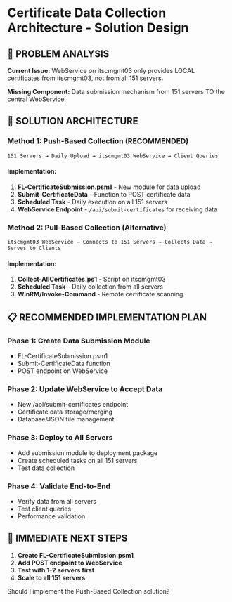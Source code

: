 # Certificate Data Collection Architecture - Solution Design

## 🎯 PROBLEM ANALYSIS

**Current Issue:** WebService on itscmgmt03 only provides LOCAL certificates from itscmgmt03, not from all 151 servers.

**Missing Component:** Data submission mechanism from 151 servers TO the central WebService.

## 🚀 SOLUTION ARCHITECTURE

### Method 1: Push-Based Collection (RECOMMENDED)

```
151 Servers → Daily Upload → itscmgmt03 WebService → Client Queries
```

#### Implementation:
1. **FL-CertificateSubmission.psm1** - New module for data upload
2. **Submit-CertificateData** - Function to POST certificate data
3. **Scheduled Task** - Daily execution on all 151 servers
4. **WebService Endpoint** - `/api/submit-certificates` for receiving data

### Method 2: Pull-Based Collection (Alternative)

```
itscmgmt03 WebService → Connects to 151 Servers → Collects Data → Serves to Clients
```

#### Implementation:
1. **Collect-AllCertificates.ps1** - Script on itscmgmt03
2. **Scheduled Task** - Daily collection from all servers
3. **WinRM/Invoke-Command** - Remote certificate scanning

## 📋 RECOMMENDED IMPLEMENTATION PLAN

### Phase 1: Create Data Submission Module
- FL-CertificateSubmission.psm1
- Submit-CertificateData function
- POST endpoint on WebService

### Phase 2: Update WebService to Accept Data
- New /api/submit-certificates endpoint
- Certificate data storage/merging
- Database/JSON file management

### Phase 3: Deploy to All Servers
- Add submission module to deployment package
- Create scheduled tasks on all 151 servers
- Test data collection

### Phase 4: Validate End-to-End
- Verify data from all servers
- Test client queries
- Performance validation

## 🔧 IMMEDIATE NEXT STEPS

1. **Create FL-CertificateSubmission.psm1**
2. **Add POST endpoint to WebService**
3. **Test with 1-2 servers first**
4. **Scale to all 151 servers**

Should I implement the Push-Based Collection solution?